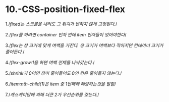 # 10.-CSS-position-fixed-flex

1./*fixed는 스크롤을 내려도 그 위치가 변하지 않게 고정된다.*/

2./*flex를 하려면 container 인자 안에 item 인자들이 있어야한다*/

3./*flex는 창 크기에 맞게 여백을 가진다. 창 크기가 여백보다 작아지면 컨테이너 크기가 줄어든다.*/

4./*flex-grow:1을 하면 여백 전체를 나눠갖는다.*/

5./*shrink가 0이면 창이 줄어들어도 0인 칸은 줄어들지 않는다.*/

6./*item:nth-child(1)은 item 중 1번째에 해당하는것을 말함*/

7./*캐스케이딩에 의해 더큰 2가 우선순위를 갖는다.*/

